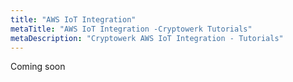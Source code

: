 ```yaml
---
title: "AWS IoT Integration"
metaTitle: "AWS IoT Integration -Cryptowerk Tutorials"
metaDescription: "Cryptowerk AWS IoT Integration - Tutorials"
---
```

Coming soon
